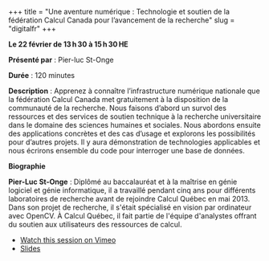 +++
title = "Une aventure numérique : Technologie et soutien de la fédération Calcul Canada pour l’avancement de la recherche"
slug = "digitalfr"
+++

**Le 22 février de 13 h 30 à 15 h 30 HE**

**Présenté par** : Pier-luc St-Onge

**Durée** : 120 minutes

**Description** : Apprenez à connaître l’infrastructure numérique nationale que la fédération Calcul Canada met gratuitement à la disposition de la communauté de la recherche. Nous faisons d’abord un survol des ressources et des services de soutien technique à la recherche universitaire dans le domaine des sciences humaines et sociales. Nous abordons ensuite des applications concrètes et des cas d’usage et explorons les possibilités pour d’autres projets. Il y aura démonstration de technologies applicables et nous écrirons ensemble du code pour interroger une base de données. 

**Biographie**

**Pier-Luc St-Onge** : Diplômé au baccalauréat et à la maîtrise en génie logiciel et génie informatique, il a travaillé pendant cinq ans pour différents laboratoires de recherche avant de rejoindre Calcul Québec en mai 2013. Dans son projet de recherche, il s'était spécialisé en vision par ordinateur avec OpenCV. À Calcul Québec, il fait partie de l'équipe d'analystes offrant du soutien aux utilisateurs des ressources de calcul.

- [Watch this session on Vimeo](https://vimeo.com/691017525)
- [Slides](https://drive.google.com/drive/u/1/folders/19VBrmCKrGlvzIPO8lK9IlpWoZyp23E7Q)

